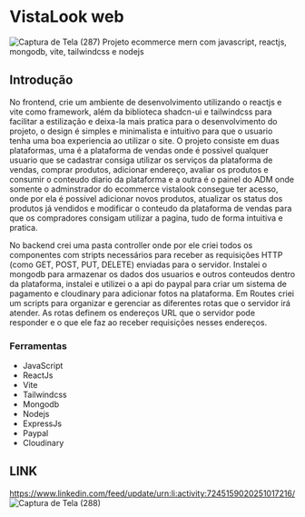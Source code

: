 # VistaLook web 
![Captura de Tela (287)](https://github.com/user-attachments/assets/d142dac2-5797-44bf-84ff-adea95137bad)
Projeto ecommerce mern com javascript, reactjs, mongodb, vite, tailwindcss e nodejs 

## Introdução 
No frontend, crie um ambiente de desenvolvimento utilizando o reactjs e vite como framework, além da biblioteca shadcn-ui e tailwindcss para facilitar a estilização e deixa-la mais pratica para o desenvolvimento do projeto, o design é simples e minimalista e intuitivo para que o usuario tenha uma boa experiencia ao utilizar o site. O projeto consiste em duas plataformas, uma é a plataforma de vendas onde é possivel qualquer usuario que se cadastrar consiga utilizar os serviços da plataforma de vendas, comprar produtos, adicionar endereço, avaliar os produtos e consumir o conteudo diario da plataforma e a outra é o painel do ADM onde somente o adminstrador do ecommerce vistalook consegue ter acesso, onde por ela é possivel adicionar novos produtos, atualizar os status dos produtos já vendidos e modificar o conteudo da plataforma de vendas para que os compradores consigam utilizar a pagina, tudo de forma intuitiva e pratica.

No backend crei uma pasta controller onde por ele criei todos os componentes com stripts necessários para receber as requisições HTTP (como GET, POST, PUT, DELETE) enviadas para o servidor. Instalei o mongodb para armazenar os dados dos usuarios e outros conteudos dentro da plataforma, instalei e utilizei o a api do paypal para criar um sistema de pagamento e cloudinary para adicionar fotos na plataforma. Em Routes criei um scripts para organizar e gerenciar as diferentes rotas que o servidor irá atender. As rotas definem os endereços URL que o servidor pode responder e o que ele faz ao receber requisições nesses endereços. 

### Ferramentas 
* JavaScript
* ReactJs
* Vite
* Tailwindcss
* Mongodb
* Nodejs
* ExpressJs
* Paypal
* Cloudinary
## LINK
https://www.linkedin.com/feed/update/urn:li:activity:7245159020251017216/
![Captura de Tela (288)](https://github.com/user-attachments/assets/7a4d7c86-94a1-4ce7-a5f1-0ef1e8536f8d)


